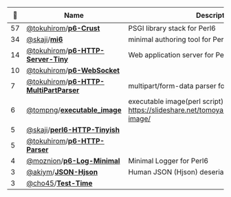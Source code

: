 |:star2: | Name | Description | 🌍|
|---|---|---|---|
|57|[@tokuhirom](https://github.com/tokuhirom)/[**p6-Crust**](https://github.com/tokuhirom/p6-Crust)|PSGI library stack for Perl6||
|34|[@skaji](https://github.com/skaji)/[**mi6**](https://github.com/skaji/mi6)|minimal authoring tool for Perl6|[:arrow_upper_right:](https://www.cpan.org/authors/id/S/SK/SKAJI/Perl6/)|
|14|[@tokuhirom](https://github.com/tokuhirom)/[**p6-HTTP-Server-Tiny**](https://github.com/tokuhirom/p6-HTTP-Server-Tiny)|Web application server for Perl6||
|10|[@tokuhirom](https://github.com/tokuhirom)/[**p6-WebSocket**](https://github.com/tokuhirom/p6-WebSocket)|||
|7|[@tokuhirom](https://github.com/tokuhirom)/[**p6-HTTP-MultiPartParser**](https://github.com/tokuhirom/p6-HTTP-MultiPartParser)|multipart/form-data parser for Perl6||
|6|[@tompng](https://github.com/tompng)/[**executable_image**](https://github.com/tompng/executable_image)|executable image(perl script) https://slideshare.net/tomoyaishida1238/executable-image/||
|5|[@skaji](https://github.com/skaji)/[**perl6-HTTP-Tinyish**](https://github.com/skaji/perl6-HTTP-Tinyish)|||
|5|[@tokuhirom](https://github.com/tokuhirom)/[**p6-HTTP-Parser**](https://github.com/tokuhirom/p6-HTTP-Parser)|||
|4|[@moznion](https://github.com/moznion)/[**p6-Log-Minimal**](https://github.com/moznion/p6-Log-Minimal)|Minimal Logger for Perl6||
|3|[@akiym](https://github.com/akiym)/[**JSON-Hjson**](https://github.com/akiym/JSON-Hjson)|Human JSON (Hjson) deserializer for Perl 6||
|3|[@cho45](https://github.com/cho45)/[**Test-Time**](https://github.com/cho45/Test-Time)|||


